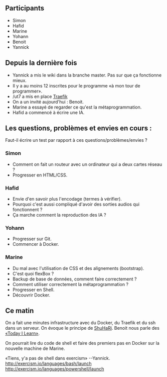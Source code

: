 ## Participants

- Simon
- Hafid
- Marine
- Yohann
- Benoit
- Yannick

## Depuis la dernière fois

- Yannick a mis le wiki dans la branche master. Pas sur que ça fonctionne mieux.
- Il y a au moins 12 inscrites pour le programme «à mon tour de programmer».
- /ut7 a mis en place [Traefik](https://traefik.io/)
- On a un invité aujourd'hui : Benoit.
- Marine a essayé de regarder ce qu'est la métaprogrammation.
- Hafid a commencé à écrire une IA.

## Les questions, problèmes et envies en cours :

Faut-il écrire un test par rapport à ces questions/problèmes/envies ?

### Simon

- Comment on fait un routeur avec un ordinateur qui a deux cartes réseau ?
- Progresser en HTML/CSS.

### Hafid

- Envie d'en savoir plus l'encodage (termes à vérifier).
- Pourquoi c'est aussi compliqué d'avoir des sorties audios qui fonctionnent ?
- Ça marche comment la reproduction des IA ?

### Yohann

- Progresser sur Git.
- Commencer à Docker.

### Marine

- Du mal avec l'utilisation de CSS et des alignements (bootstrap).
- C'est quoi flexBox ?
- Backup de base de données, comment faire correctement ?
- Comment utiliser correctement la métaprogrammation ?
- Progresser en Shell.
- Découvrir Docker.


## Ce matin

On a fait une minutes infrastructure avec du Docker, du Traefik et du ssh dans un serveur.
On évoque le principe de [ShuHaRi](https://en.wikipedia.org/wiki/Shuhari).
Benoit nous parle des [«Today I Learn»](https://github.com/benoittgt/til).

On pourrait lire du code de shell et faire des premiers pas en Docker sur la nouvelle machine de Marine.

«Tiens, y'a pas de shell dans exercism» --Yannick.
http://exercism.io/languages/bash/launch
http://exercism.io/languages/powershell/launch

